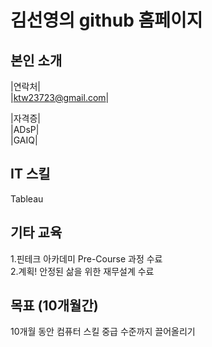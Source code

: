 # 김선영의 github 홈페이지
## 본인 소개

|연락처| <br>
|ktw23723@gmail.com|

|자격증| <br>
|ADsP|   <br>
|GAIQ|   <br>

## IT 스킬
Tableau 

## 기타 교육 

1.핀테크 아카데미 Pre-Course 과정 수료  <br>
2.계획! 안정된 삶을 위한 재무설계 수료 <br>

## 목표 (10개월간) 

10개월 동안 컴퓨터 스킬 중급 수준까지 끌어올리기 <br>






